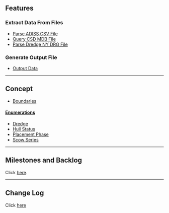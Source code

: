 ## Features
### Extract Data From Files
- [Parse ADISS CSV File](/ExtractDataFromFile/AdissCsvFile.md)
- [Query CSD MDB File](/ExtractDataFromFile/CsdMdbQuerying.md)
- [Parse Dredge NY DRG File](/ExtractDataFromFile/DrgParsing.md)

### Generate Output File
- [Output Data](OutputData.md)

---

## Concept
- [Boundaries](Boundaries.md)

#### [Enumerations](Enumeration.md)
- [Dredge](Dredge.md)
- [Hull Status](HullStatus.md)
- [Placement Phase](PlacementPhase.md)
- [Scow Series](Scow/ScowSeries.md)

---

## Milestones and Backlog
Click [here](https://github.com/gojanpaolo/AdissParser/issues).

---

## Change Log
Click [here](ChangeLog.md)